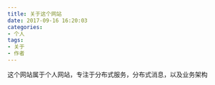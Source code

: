 ```yaml
---
title: 关于这个网站
date: 2017-09-16 16:20:03
categories:
- 个人
tags:
- 关于
- 作者
---
```


这个网站属于个人网站，专注于分布式服务，分布式消息，以及业务架构
